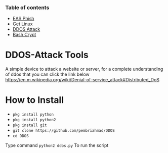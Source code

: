### Table of contents

* [EAS Phish](https://github.com/pembriahmad/EAS-Phish)
* [Get Linux](https://github.com/pembriahmad/Get-Linux)
* [DDOS Attack](https://github.com/pembriahmad/DDOS)
* [Bash Crypt](https://github.com/pembriahmad/Bash-Crypt)

# DDOS-Attack Tools

A simple device to attack a website or server, for a complete understanding of ddos that you can click the link below
https://en.m.wikipedia.org/wiki/Denial-of-service_attack#Distributed_DoS

# How to Install
* ```pkg install python```
* ```pkg install python2```
* ```pkg install git```
* ```git clone https://github.com/pembriahmad/DDOS```
* ```cd DDOS```

Type command ```python2 ddos.py``` To run the script
